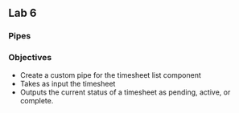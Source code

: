 ## Lab 6
### Pipes

### Objectives
- Create a custom pipe for the timesheet list component
- Takes as input the timesheet
- Outputs the  current status of a timesheet as pending, active, or complete.
